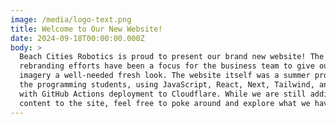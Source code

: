 ```yaml
---
image: /media/logo-text.png
title: Welcome to Our New Website!
date: 2024-09-18T00:00:00.000Z
body: >
  Beach Cities Robotics is proud to present our brand new website! The recent
  rebranding efforts have been a focus for the business team to give our team
  imagery a well-needed fresh look. The website itself was a summer project for
  the programming students, using JavaScript, React, Next, Tailwind, and TinaCMS
  with GitHub Actions deployment to Cloudflare. While we are still adding
  content to the site, feel free to poke around and explore what we have so far!
---
```


